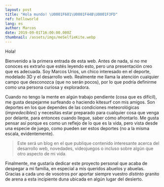 ```yaml
---
layout: post
title: "Hola mundo! \U0001F601\U0001F44B\U0001F3FD"
ref: helloworld
lang: es
author: Marcos
date: 2019-09-01T16:00:00.000Z
thumbnail: /assets/imgs/meSelfieKite.webp
---
```

Hola! 

Bienvenido a la primera entrada de esta web. Antes de nada, si no me conoces es extraño que estés leyendo esto, pero una presentación creo que es adecuada. Soy Marcos Urios, un chico interesado en el deporte, modelado 3D y el desarrollo web. Realmente me llama la atención cualquier campo que desconozca (que no serán pocos), por lo que podría definirme como una persona curiosa y exploradora.

Cuando no tengo la mente en algún trabajo pendiente (cosa que es difícil), me gusta despejarme surfeando o haciendo kitesurf con mis amigos. Son deportes en los que dependes de las condiciones meteorológicas (_impredecibles_) y necesitas estar preparado para cualquier cosa que venga por delante, para entonces cuando llegue, saber cómo afrontarlo. Me gusta pensar así porque es como un reflejo de lo que es la vida, pero vista desde una especie de juego, como pueden ser estos deportes (no a la misma escala, evidentemente).

> Este será un blog en el que publique contenido interesante acerca del desarrollo web, novedades, videojuegos o incluso sobre algún que otro aspecto de mi vida.

Finalmente, me gustaría dedicar este proyecto personal que acaba de despegar a mi familia, en especial a mis queridos abuelos y abuelas. Gracias a cada uno de vosotros por aportar siempre vuestro _distinto_ granito de arena a esta incipiente duna ubicada en algún lugar del desierto.


